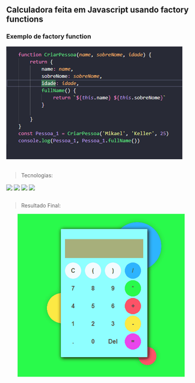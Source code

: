 ## Calculadora feita em Javascript usando factory functions 

### Exemplo de factory function 
<div style="display: inline_block">
<img src="https://github.com/ServerK001/CalcJsVanilha/blob/main/ExmploFF.PNG">

 </div>
 
 <br>
 
 
>Tecnologias:  
<div style="display: inline_block">

  <img align="center"   src="https://img.shields.io/badge/HTML-239120?style=for-the-badge&logo=html5&logoColor=white">
  <img align="center"   src="https://img.shields.io/badge/CSS-239120?&style=for-the-badge&logo=css3&logoColor=white">
  <img align="center"  src="	https://img.shields.io/badge/CSS3-1572B6?style=for-the-badge&logo=css3&logoColor=white">
  <img align="center"  src="https://img.shields.io/badge/JavaScript-F7DF1E?style=for-the-badge&logo=javascript&logoColor=black">
    

 </div>
 <br>

 >Resultado Final:  
<div  align="center">
<img src="https://github.com/ServerK001/CalcJsVanilha/blob/main/Anima%C3%A7%C3%A3o-cal.gif">
</div>


